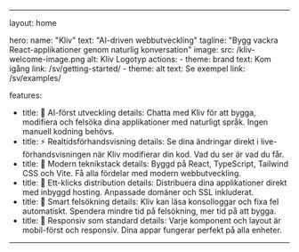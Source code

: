 
---
layout: home

hero:
  name: "Kliv"
  text: "AI-driven webbutveckling"
  tagline: "Bygg vackra React-applikationer genom naturlig konversation"
  image:
    src: /kliv-welcome-image.png
    alt: Kliv Logotyp
  actions:
    - theme: brand
      text: Kom igång
      link: /sv/getting-started/
    - theme: alt
      text: Se exempel
      link: /sv/examples/

features:
  - title: 🤖 AI-först utveckling
    details: Chatta med Kliv för att bygga, modifiera och felsöka dina applikationer med naturligt språk. Ingen manuell kodning behövs.
  - title: ⚡ Realtidsförhandsvisning
    details: Se dina ändringar direkt i live-förhandsvisningen när Kliv modifierar din kod. Vad du ser är vad du får.
  - title: 🎨 Modern teknikstack
    details: Byggd på React, TypeScript, Tailwind CSS och Vite. Få alla fördelar med modern webbutveckling.
  - title: 🚀 Ett-klicks distribution
    details: Distribuera dina applikationer direkt med inbyggd hosting. Anpassade domäner och SSL inkluderat.
  - title: 🔧 Smart felsökning
    details: Kliv kan läsa konsolloggar och fixa fel automatiskt. Spendera mindre tid på felsökning, mer tid på att bygga.
  - title: 📱 Responsiv som standard
    details: Varje komponent och layout är mobil-först och responsiv. Dina appar fungerar perfekt på alla enheter.
---

